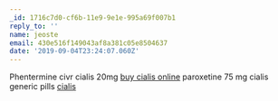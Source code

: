 ```yaml
---
_id: 1716c7d0-cf6b-11e9-9e1e-995a69f007b1
reply_to: ''
name: jeoste
email: 430e516f149043af8a381c05e8504637
date: '2019-09-04T23:24:07.060Z'
---
```

Phentermine civr cialis 20mg <a href="http://cialisherrx.com/#">buy cialis online</a> paroxetine 75 mg cialis generic pills <a href="http://cialismdmarx.com/#">cialis</a>
